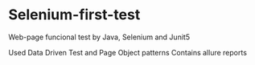 # Selenium-first-test
Web-page funcional test by Java, Selenium and Junit5

Used Data Driven Test and Page Object patterns
Contains allure reports

